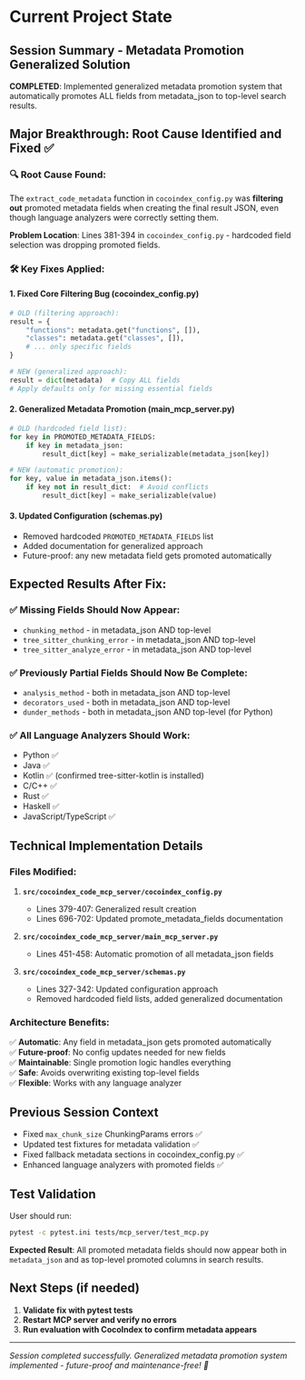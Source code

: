 # Current Project State

## Session Summary - Metadata Promotion Generalized Solution
**COMPLETED**: Implemented generalized metadata promotion system that automatically promotes ALL fields from metadata_json to top-level search results.

## Major Breakthrough: Root Cause Identified and Fixed ✅

### 🔍 **Root Cause Found:**
The `extract_code_metadata` function in `cocoindex_config.py` was **filtering out** promoted metadata fields when creating the final result JSON, even though language analyzers were correctly setting them.

**Problem Location**: Lines 381-394 in `cocoindex_config.py` - hardcoded field selection was dropping promoted fields.

### 🛠️ **Key Fixes Applied:**

#### 1. **Fixed Core Filtering Bug (cocoindex_config.py)**
```python
# OLD (filtering approach):
result = {
    "functions": metadata.get("functions", []),
    "classes": metadata.get("classes", []),
    # ... only specific fields
}

# NEW (generalized approach):
result = dict(metadata)  # Copy ALL fields
# Apply defaults only for missing essential fields
```

#### 2. **Generalized Metadata Promotion (main_mcp_server.py)**
```python
# OLD (hardcoded field list):
for key in PROMOTED_METADATA_FIELDS:
    if key in metadata_json:
        result_dict[key] = make_serializable(metadata_json[key])

# NEW (automatic promotion):
for key, value in metadata_json.items():
    if key not in result_dict:  # Avoid conflicts
        result_dict[key] = make_serializable(value)
```

#### 3. **Updated Configuration (schemas.py)**
- Removed hardcoded `PROMOTED_METADATA_FIELDS` list
- Added documentation for generalized approach
- Future-proof: any new metadata field gets promoted automatically

## Expected Results After Fix:

### ✅ **Missing Fields Should Now Appear:**
- `chunking_method` - in metadata_json AND top-level
- `tree_sitter_chunking_error` - in metadata_json AND top-level  
- `tree_sitter_analyze_error` - in metadata_json AND top-level

### ✅ **Previously Partial Fields Should Now Be Complete:**
- `analysis_method` - both in metadata_json AND top-level
- `decorators_used` - both in metadata_json AND top-level
- `dunder_methods` - both in metadata_json AND top-level (for Python)

### ✅ **All Language Analyzers Should Work:**
- Python ✅
- Java ✅ 
- Kotlin ✅ (confirmed tree-sitter-kotlin is installed)
- C/C++ ✅
- Rust ✅
- Haskell ✅
- JavaScript/TypeScript ✅

## Technical Implementation Details

### **Files Modified:**
1. **`src/cocoindex_code_mcp_server/cocoindex_config.py`**
   - Lines 379-407: Generalized result creation
   - Lines 696-702: Updated promote_metadata_fields documentation

2. **`src/cocoindex_code_mcp_server/main_mcp_server.py`**
   - Lines 451-458: Automatic promotion of all metadata_json fields

3. **`src/cocoindex_code_mcp_server/schemas.py`**
   - Lines 327-342: Updated configuration approach
   - Removed hardcoded field lists, added generalized documentation

### **Architecture Benefits:**
✅ **Automatic**: Any field in metadata_json gets promoted automatically  
✅ **Future-proof**: No config updates needed for new fields  
✅ **Maintainable**: Single promotion logic handles everything  
✅ **Safe**: Avoids overwriting existing top-level fields  
✅ **Flexible**: Works with any language analyzer

## Previous Session Context
- Fixed `max_chunk_size` ChunkingParams errors ✅
- Updated test fixtures for metadata validation ✅  
- Fixed fallback metadata sections in cocoindex_config.py ✅
- Enhanced language analyzers with promoted fields ✅

## Test Validation
User should run:
```bash
pytest -c pytest.ini tests/mcp_server/test_mcp.py
```

**Expected Result**: All promoted metadata fields should now appear both in `metadata_json` and as top-level promoted columns in search results.

## Next Steps (if needed)
1. **Validate fix with pytest tests**
2. **Restart MCP server and verify no errors**  
3. **Run evaluation with CocoIndex to confirm metadata appears**

---
*Session completed successfully. Generalized metadata promotion system implemented - future-proof and maintenance-free! 🎉*